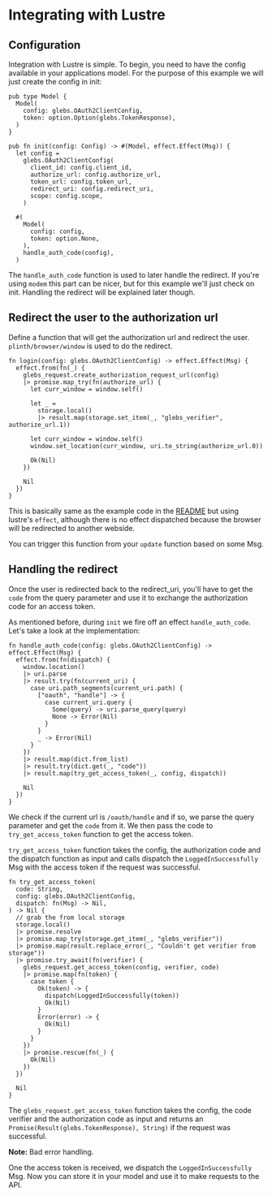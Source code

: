 # Integrating with Lustre

## Configuration

Integration with Lustre is simple. To begin, you need to have the config
available in your applications model. For the purpose of this example we will
just create the config in init:

```gleam
pub type Model {
  Model(
    config: glebs.OAuth2ClientConfig,
    token: option.Option(glebs.TokenResponse),
  )
}

pub fn init(config: Config) -> #(Model, effect.Effect(Msg)) {
  let config =
    glebs.OAuth2ClientConfig(
      client_id: config.client_id,
      authorize_url: config.authorize_url,
      token_url: config.token_url,
      redirect_uri: config.redirect_uri,
      scope: config.scope,
    )

  #(
    Model(
      config: config,
      token: option.None,
    ),
    handle_auth_code(config),
  )
```

The `handle_auth_code` function is used to later handle the redirect. If you're
using `modem` this part can be nicer, but for this example we'll just check on
init. Handling the redirect will be explained later though.

## Redirect the user to the authorization url

Define a function that will get the authorization url and redirect the user.
`plinth/browser/window` is used to do the redirect.

```gleam
fn login(config: glebs.OAuth2ClientConfig) -> effect.Effect(Msg) {
  effect.from(fn(_) {
    glebs_request.create_authorization_request_url(config)
    |> promise.map_try(fn(authorize_url) {
      let curr_window = window.self()

      let _ =
        storage.local()
        |> result.map(storage.set_item(_, "glebs_verifier", authorize_url.1))

      let curr_window = window.self()
      window.set_location(curr_window, uri.to_string(authorize_url.0))

      Ok(Nil)
    })

    Nil
  })
}
```

This is basically same as the example code in the [README](../README.md) but
using lustre's `effect`, although there is no effect dispatched because the
browser will be redirected to another webside.

You can trigger this function from your `update` function based on some Msg.

## Handling the redirect

Once the user is redirected back to the redirect_uri, you'll have to get the
`code` from the query parameter and use it to exchange the authorization code
for an access token.

As mentioned before, during `init` we fire off an effect `handle_auth_code`.
Let's take a look at the implementation:

```gleam
fn handle_auth_code(config: glebs.OAuth2ClientConfig) -> effect.Effect(Msg) {
  effect.from(fn(dispatch) {
    window.location()
    |> uri.parse
    |> result.try(fn(current_uri) {
      case uri.path_segments(current_uri.path) {
        ["oauth", "handle"] -> {
          case current_uri.query {
            Some(query) -> uri.parse_query(query)
            None -> Error(Nil)
          }
        }
        _ -> Error(Nil)
      }
    })
    |> result.map(dict.from_list)
    |> result.try(dict.get(_, "code"))
    |> result.map(try_get_access_token(_, config, dispatch))

    Nil
  })
}
```

We check if the current url is `/oauth/handle` and if so, we parse the query
parameter and get the `code` from it. We then pass the code to
`try_get_access_token` function to get the access token.

`try_get_access_token` function takes the config, the authorization code and the
dispatch function as input and calls dispatch the `LoggedInSuccessfully` Msg
with the access token if the request was successful.

```gleam
fn try_get_access_token(
  code: String,
  config: glebs.OAuth2ClientConfig,
  dispatch: fn(Msg) -> Nil,
) -> Nil {
  // grab the from local storage
  storage.local()
  |> promise.resolve
  |> promise.map_try(storage.get_item(_, "glebs_verifier"))
  |> promise.map(result.replace_error(_, "Couldn't get verifier from storage"))
  |> promise.try_await(fn(verifier) {
    glebs_request.get_access_token(config, verifier, code)
    |> promise.map(fn(token) {
      case token {
        Ok(token) -> {
          dispatch(LoggedInSuccessfully(token))
          Ok(Nil)
        }
        Error(error) -> {
          Ok(Nil)
        }
      }
    })
    |> promise.rescue(fn(_) {
      Ok(Nil)
    })
  })

  Nil
}
```

The `glebs_request.get_access_token` function takes the config, the code verifier
and the authorization code as input and returns an
`Promise(Result(glebs.TokenResponse), String)` if the request was successful.

**Note:** Bad error handling.

One the access token is received, we dispatch the `LoggedInSuccessfully` Msg.
Now you can store it in your model and use it to make requests to the API.
